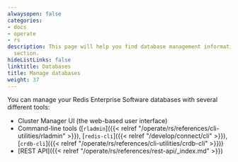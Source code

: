 ```yaml
---
alwaysopen: false
categories:
- docs
- operate
- rs
description: This page will help you find database management information in the Databases
  section.
hideListLinks: false
linktitle: Databases
title: Manage databases
weight: 37
---
```


You can manage your Redis Enterprise Software databases with several different tools:

- Cluster Manager UI (the web-based user interface)
- Command-line tools ([`rladmin`]({{< relref "/operate/rs/references/cli-utilities/rladmin" >}}), [`redis-cli`]({{< relref "/develop/connect/cli" >}}), [`crdb-cli`]({{< relref "/operate/rs/references/cli-utilities/crdb-cli" >}}))
- [REST API]({{< relref "/operate/rs/references/rest-api/_index.md" >}})


